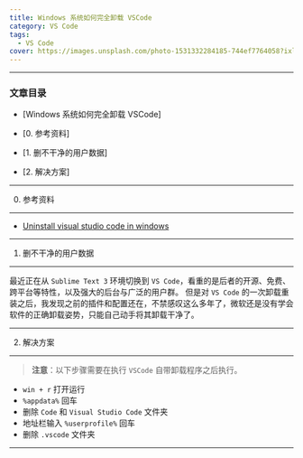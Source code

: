 ```yaml
---
title: Windows 系统如何完全卸载 VSCode
category: VS Code
tags:
  - VS Code
cover: https://images.unsplash.com/photo-1531332284185-744ef7764058?ixlib=rb-1.2.1&auto=format&fit=crop&w=1350&q=80
---
```



* * *

### 文章目录

* [Windows 系统如何完全卸载 VSCode]

* [0. 参考资料]
* [1. 删不干净的用户数据]
* [2. 解决方案]

* * *

0. 参考资料

* * *

* [Uninstall visual studio code in windows](https://stackoverflow.com/questions/47689536/uninstall-visual-studio-code-in-windows)

* * *

1. 删不干净的用户数据

* * *

最近正在从 `Sublime Text 3` 环境切换到 `VS Code`，看重的是后者的开源、免费、跨平台等特性，以及强大的后台与广泛的用户群。
但是对 `VS Code` 的一次卸载重装之后，我发现之前的插件和配置还在，不禁感叹这么多年了，微软还是没有学会软件的正确卸载姿势，只能自己动手将其卸载干净了。

* * *

2. 解决方案

* * *

> **注意**：以下步骤需要在执行 `VSCode` 自带卸载程序之后执行。

* `win + r` 打开运行
* `%appdata%` 回车
* 删除 `Code` 和 `Visual Studio Code` 文件夹
* 地址栏输入 `%userprofile%` 回车
* 删除 `.vscode` 文件夹

* * *
